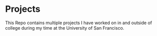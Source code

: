 # Projects
This Repo contains multiple projects I have worked on in and outside of college during my time at the University of San Francisco.

